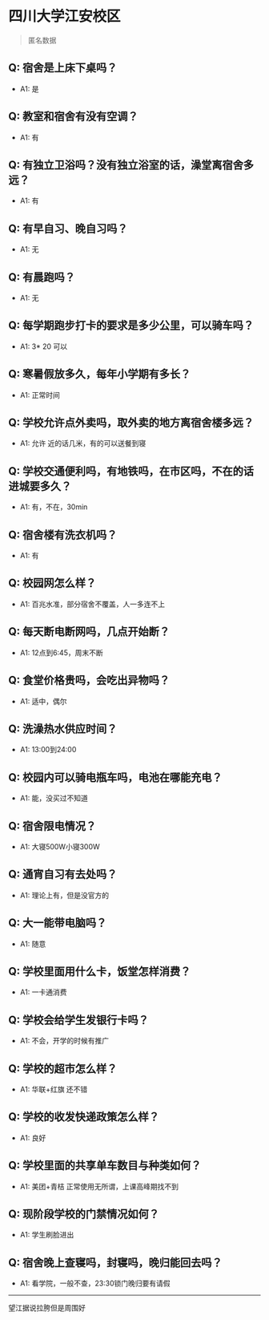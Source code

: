# 四川大学江安校区
> 匿名数据
## Q: 宿舍是上床下桌吗？
- A1: 是
## Q: 教室和宿舍有没有空调？
- A1: 有
## Q: 有独立卫浴吗？没有独立浴室的话，澡堂离宿舍多远？
- A1: 有
## Q: 有早自习、晚自习吗？
- A1: 无
## Q: 有晨跑吗？
- A1: 无
## Q: 每学期跑步打卡的要求是多少公里，可以骑车吗？
- A1: 3* 20 可以
## Q: 寒暑假放多久，每年小学期有多长？
- A1: 正常时间
## Q: 学校允许点外卖吗，取外卖的地方离宿舍楼多远？
- A1: 允许  近的话几米，有的可以送餐到寝
## Q: 学校交通便利吗，有地铁吗，在市区吗，不在的话进城要多久？
- A1: 有，不在，30min
## Q: 宿舍楼有洗衣机吗？
- A1: 有
## Q: 校园网怎么样？
- A1: 百兆水准，部分宿舍不覆盖，人一多连不上
## Q: 每天断电断网吗，几点开始断？
- A1: 12点到6:45，周末不断
## Q: 食堂价格贵吗，会吃出异物吗？
- A1: 适中，偶尔
## Q: 洗澡热水供应时间？
- A1: 13:00到24:00
## Q: 校园内可以骑电瓶车吗，电池在哪能充电？
- A1: 能，没买过不知道
## Q: 宿舍限电情况？
- A1: 大寝500W小寝300W
## Q: 通宵自习有去处吗？
- A1: 理论上有，但是没官方的
## Q: 大一能带电脑吗？
- A1: 随意
## Q: 学校里面用什么卡，饭堂怎样消费？
- A1: 一卡通消费
## Q: 学校会给学生发银行卡吗？
- A1: 不会，开学的时候有推广
## Q: 学校的超市怎么样？
- A1: 华联+红旗  还不错
## Q: 学校的收发快递政策怎么样？
- A1: 良好
## Q: 学校里面的共享单车数目与种类如何？
- A1: 美团+青桔  正常使用无所谓，上课高峰期找不到
## Q: 现阶段学校的门禁情况如何？
- A1: 学生刷脸进出
## Q: 宿舍晚上查寝吗，封寝吗，晚归能回去吗？
- A1: 看学院，一般不查，23:30锁门晚归要有请假
***
望江据说拉胯但是周围好
